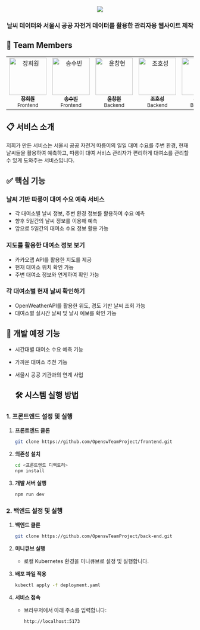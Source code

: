 <div align="center">
  <img src="https://github.com/user-attachments/assets/f6054677-661c-409b-aa00-745a2c649991">
  <h3>날씨 데이터와 서울시 공공 자전거 데이터를 활용한 관리자용 웹사이트 제작</h3>
</div>

## 👥 Team Members

<table>
  <tr>
   <td align="center">
      <a href="https://github.com/hewwwn">
        <img src="https://github.com/hewwwn.png" width="100px;" alt="장희원"/><br />
        <sub><b>장희원</b></sub>
      </a><br />
      <sub>Frontend</sub>
    </td>   
    <td align="center">
      <a href="https://github.com/subeend">
        <img src="https://github.com/subeend.png" width="100px;" alt="송수빈"/><br />
        <sub><b>송수빈</b></sub>
      </a><br />
      <sub>Frontend</sub>
    </td>
    <td align="center">
      <a href="https://github.com/chyun7114">
        <img src="https://github.com/chyun7114.png" width="100px;" alt="윤창현"/><br />
        <sub><b>윤창현</b></sub>
      </a><br />
      <sub>Backend</sub>
    </td>
    <td align="center">
      <a href="https://github.com/hscho0048">
        <img src="https://github.com/hscho0048.png" width="100px;" alt="조호성"/><br />
        <sub><b>조호성</b></sub>
      </a><br />
      <sub>Backend</sub>
    </td>
    <td align="center">
      <a href="https://github.com/wonbne">
        <img src="https://github.com/wonbne.png" width="100px;" alt="이원빈"/><br />
        <sub><b>이원빈</b></sub>
      </a><br />
      <sub>Backend</sub>
    </td>
  </tr>
</table>

## 📋 서비스 소개
저희가 만든 서비스는 서울시 공공 자전거 따릉이의 일일 대여 수요를 주변 환경, 현재 날씨들을 활용하여 예측하고,
따릉이 대여 서비스 관리자가 편리하게 대여소를 관리할 수 있게 도와주는 서비스입니다.

## ✅ 핵심 기능

### 날씨 기반 따릉이 대여 수요 예측 서비스
- 각 대여소별 날씨 정보, 주변 환경 정보를 활용하여 수요 예측
- 향후 5일간의 날씨 정보를 이용해 예측
- 앞으로 5일간의 대여소 수요 정보 활용 가능

### 지도를 활용한 대여소 정보 보기
- 카카오맵 API를 활용한 지도를 제공
- 현재 대여소 위치 확인 가능
- 주변 대여소 정보와 연게하여 확인 가능

### 각 대여소별 현재 날씨 확인하기
- OpenWeatherAPI를 활용한 위도, 경도 기반 날씨 조회 가능
- 대여소별 실시간 날씨 및 날시 예보를 확인 가능

## 🌟 개발 예정 기능
- 시간대별 대여소 수요 예측 기능
- 가까운 대여소 추천 기능
- 서울시 공공 기관과의 연계 사업

  ## 🛠️ 시스템 실행 방법

### **1. 프론트엔드 설정 및 실행**
1. **프론트엔드 클론**
   ```bash
   git clone https://github.com/OpenswTeamProject/frontend.git
   ```
2. **의존성 설치**
   ```bash
   cd <프론트엔드 디렉토리>
   npm install
   ```
3. **개발 서버 실행**
   ```bash
   npm run dev
   ```

### **2. 백엔드 설정 및 실행**
1. **백엔드 클론**
   ```bash
   git clone https://github.com/OpenswTeamProject/back-end.git
   ```
2. **미니큐브 실행**
   - 로컬 Kubernetes 환경을 미니큐브로 설정 및 실행합니다.

3. **배포 파일 적용**
   ```bash
   kubectl apply -f deployment.yaml
   ```

4. **서비스 접속**
   - 브라우저에서 아래 주소를 입력합니다:
     ```
     http://localhost:5173
     ```

